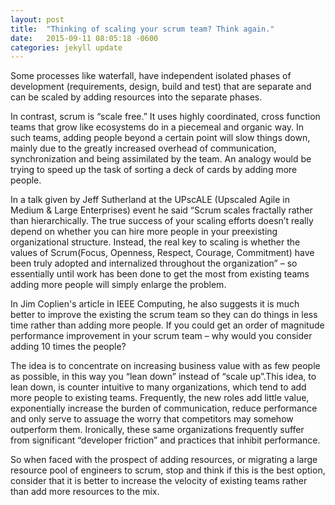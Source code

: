 ```yaml
---
layout: post
title:  "Thinking of scaling your scrum team? Think again."
date:   2015-09-11 08:05:18 -0600
categories: jekyll update
---
```


Some processes like waterfall, have independent isolated phases of development (requirements, design, build and test) that are separate and can be scaled by adding resources into the separate phases.

In contrast, scrum is “scale free.” It uses highly coordinated, cross function teams that grow like ecosystems do in a piecemeal and organic way. In such teams, adding people beyond a certain point will slow things down, mainly due to the greatly increased overhead of communication, synchronization and being assimilated by the team. An analogy would be trying to speed up the task of sorting a deck of cards by adding more people.

In a talk given by Jeff Sutherland at the UPscALE (Upscaled Agile in Medium & Large Enterprises) event he said “Scrum scales fractally rather than hierarchically. The true success of your scaling efforts doesn’t really depend on whether you can hire more people in your preexisting organizational structure. Instead, the real key to scaling is whether the values of Scrum(Focus, Openness, Respect, Courage, Commitment) have been truly adopted and internalized throughout the organization” – so essentially until work has been done to get the most from existing teams adding more people will simply enlarge the problem.

In Jim Coplien's article in IEEE Computing, he also suggests it is much better to improve the existing the scrum team so they can do things in less time rather than adding more people. If you could get an order of magnitude performance improvement in your scrum team – why would you consider adding 10 times the people? 

The idea is to concentrate on increasing business value with as few people as possible, in this way you “lean down” instead of “scale up”.This idea, to lean down, is counter intuitive to many organizations, which tend to add more people to existing teams. Frequently, the new roles add little value, exponentially increase the burden of communication, reduce performance and only serve to assuage the worry that competitors may somehow outperform them. Ironically, these same organizations frequently suffer from significant “developer friction” and practices that inhibit performance.

So when faced with the prospect of adding resources, or migrating a large resource pool of engineers to scrum, stop and think if this is the best option, consider that it is better to increase the velocity of existing teams rather than add more resources to the mix.